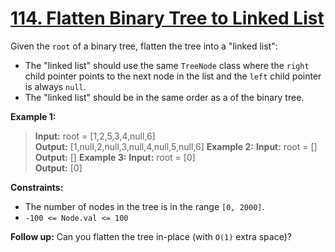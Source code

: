# [114. Flatten Binary Tree to Linked List](https://leetcode.com/problems/flatten-binary-tree-to-linked-list/)

Given the `root` of a binary tree, flatten the tree into a "linked list":
- The "linked list" should use the same `TreeNode` class where the `right` child pointer points to the next node in the list and the `left` child pointer is always `null`.
- The "linked list" should be in the same order as a  of the binary tree.


**Example 1:**
> **Input:** root = [1,2,5,3,4,null,6]  
> **Output:** [1,null,2,null,3,null,4,null,5,null,6]
**Example 2:**
> **Input:** root = []  
> **Output:** []
**Example 3:**
> **Input:** root = [0]  
> **Output:** [0]


**Constraints:**
- The number of nodes in the tree is in the range `[0, 2000]`.
- `-100 <= Node.val <= 100`


**Follow up:** Can you flatten the tree in-place (with `O(1)` extra space)?